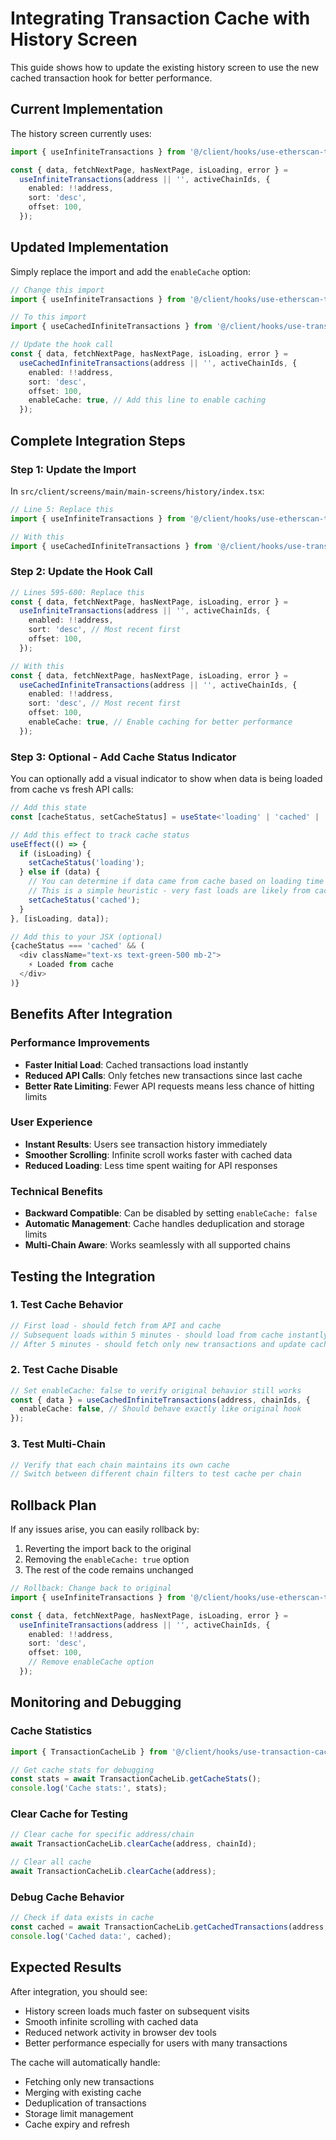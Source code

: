 # Integrating Transaction Cache with History Screen

This guide shows how to update the existing history screen to use the new cached transaction hook for better performance.

## Current Implementation

The history screen currently uses:
```typescript
import { useInfiniteTransactions } from '@/client/hooks/use-etherscan-transactions';

const { data, fetchNextPage, hasNextPage, isLoading, error } =
  useInfiniteTransactions(address || '', activeChainIds, {
    enabled: !!address,
    sort: 'desc',
    offset: 100,
  });
```

## Updated Implementation

Simply replace the import and add the `enableCache` option:

```typescript
// Change this import
import { useInfiniteTransactions } from '@/client/hooks/use-etherscan-transactions';

// To this import
import { useCachedInfiniteTransactions } from '@/client/hooks/use-transaction-cache';

// Update the hook call
const { data, fetchNextPage, hasNextPage, isLoading, error } =
  useCachedInfiniteTransactions(address || '', activeChainIds, {
    enabled: !!address,
    sort: 'desc',
    offset: 100,
    enableCache: true, // Add this line to enable caching
  });
```

## Complete Integration Steps

### Step 1: Update the Import

In `src/client/screens/main/main-screens/history/index.tsx`:

```typescript
// Line 5: Replace this
import { useInfiniteTransactions } from '@/client/hooks/use-etherscan-transactions';

// With this
import { useCachedInfiniteTransactions } from '@/client/hooks/use-transaction-cache';
```

### Step 2: Update the Hook Call

```typescript
// Lines 595-600: Replace this
const { data, fetchNextPage, hasNextPage, isLoading, error } =
  useInfiniteTransactions(address || '', activeChainIds, {
    enabled: !!address,
    sort: 'desc', // Most recent first
    offset: 100,
  });

// With this
const { data, fetchNextPage, hasNextPage, isLoading, error } =
  useCachedInfiniteTransactions(address || '', activeChainIds, {
    enabled: !!address,
    sort: 'desc', // Most recent first
    offset: 100,
    enableCache: true, // Enable caching for better performance
  });
```

### Step 3: Optional - Add Cache Status Indicator

You can optionally add a visual indicator to show when data is being loaded from cache vs fresh API calls:

```typescript
// Add this state
const [cacheStatus, setCacheStatus] = useState<'loading' | 'cached' | 'fresh'>('loading');

// Add this effect to track cache status
useEffect(() => {
  if (isLoading) {
    setCacheStatus('loading');
  } else if (data) {
    // You can determine if data came from cache based on loading time
    // This is a simple heuristic - very fast loads are likely from cache
    setCacheStatus('cached');
  }
}, [isLoading, data]);

// Add this to your JSX (optional)
{cacheStatus === 'cached' && (
  <div className="text-xs text-green-500 mb-2">
    ⚡ Loaded from cache
  </div>
)}
```

## Benefits After Integration

### Performance Improvements
- **Faster Initial Load**: Cached transactions load instantly
- **Reduced API Calls**: Only fetches new transactions since last cache
- **Better Rate Limiting**: Fewer API requests means less chance of hitting limits

### User Experience
- **Instant Results**: Users see transaction history immediately
- **Smoother Scrolling**: Infinite scroll works faster with cached data
- **Reduced Loading**: Less time spent waiting for API responses

### Technical Benefits
- **Backward Compatible**: Can be disabled by setting `enableCache: false`
- **Automatic Management**: Cache handles deduplication and storage limits
- **Multi-Chain Aware**: Works seamlessly with all supported chains

## Testing the Integration

### 1. Test Cache Behavior
```typescript
// First load - should fetch from API and cache
// Subsequent loads within 5 minutes - should load from cache instantly
// After 5 minutes - should fetch only new transactions and update cache
```

### 2. Test Cache Disable
```typescript
// Set enableCache: false to verify original behavior still works
const { data } = useCachedInfiniteTransactions(address, chainIds, {
  enableCache: false, // Should behave exactly like original hook
});
```

### 3. Test Multi-Chain
```typescript
// Verify that each chain maintains its own cache
// Switch between different chain filters to test cache per chain
```

## Rollback Plan

If any issues arise, you can easily rollback by:

1. Reverting the import back to the original
2. Removing the `enableCache: true` option
3. The rest of the code remains unchanged

```typescript
// Rollback: Change back to original
import { useInfiniteTransactions } from '@/client/hooks/use-etherscan-transactions';

const { data, fetchNextPage, hasNextPage, isLoading, error } =
  useInfiniteTransactions(address || '', activeChainIds, {
    enabled: !!address,
    sort: 'desc',
    offset: 100,
    // Remove enableCache option
  });
```

## Monitoring and Debugging

### Cache Statistics
```typescript
import { TransactionCacheLib } from '@/client/hooks/use-transaction-cache';

// Get cache stats for debugging
const stats = await TransactionCacheLib.getCacheStats();
console.log('Cache stats:', stats);
```

### Clear Cache for Testing
```typescript
// Clear cache for specific address/chain
await TransactionCacheLib.clearCache(address, chainId);

// Clear all cache
await TransactionCacheLib.clearCache(address);
```

### Debug Cache Behavior
```typescript
// Check if data exists in cache
const cached = await TransactionCacheLib.getCachedTransactions(address, chainId);
console.log('Cached data:', cached);
```

## Expected Results

After integration, you should see:
- History screen loads much faster on subsequent visits
- Smooth infinite scrolling with cached data
- Reduced network activity in browser dev tools
- Better performance especially for users with many transactions

The cache will automatically handle:
- Fetching only new transactions
- Merging with existing cache
- Deduplication of transactions
- Storage limit management
- Cache expiry and refresh
